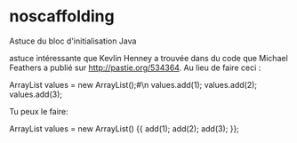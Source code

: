 # noscaffolding

Astuce du bloc d'initialisation Java

astuce intéressante que Kevlin Henney a trouvée dans du code que Michael Feathers a publié sur http://pastie.org/534364. Au lieu de faire ceci :

ArrayList<Integer> values = new ArrayList<Integer>();#\n
values.add(1);
values.add(2);
values.add(3);

Tu peux le faire:

ArrayList<Integer> values = new ArrayList<Integer>() {{
    add(1);
    add(2);
    add(3);
}};
